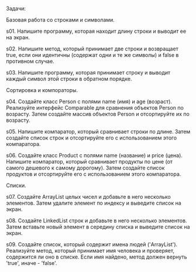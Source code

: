 Задачи:

Базовая работа со строками и символами.

s01. Напишите программу, которая находит длину строки и выводит ее на экран.

s02. Напишите метод, который принимает две строки и возвращает true, если они идентичны (содержат одни и те же символы) и false в противном случае.

s03. Напишите программу, которая принимает строку и выводит каждый символ этой строки в обратном порядке.


Сортировка и компораторы.

s04. Создайте класс Person с полями name (имя) и age (возраст). Реализуйте интерфейс Comparable для сравнения объектов Person по возрасту.
Затем создайте массив объектов Person и отсортируйте их по возрасту.

s05. Напишите компаратор, который сравнивает строки по длине. Затем создайте список строк и отсортируйте его с использованием этого компаратора.

s06. Создайте класс Product с полями name (название) и price (цена). Напишите компаратор, который сравнивает продукты по цене (от самого дешевого к самому дорогому). Затем создайте список продуктов и отсортируйте его с использованием этого компаратора.

Списки.

s07. Создайте ArrayList целых чисел и добавьте в него несколько элементов. Затем удалите элемент по индексу и выведите список на экран.

s08. Создайте LinkedList строк и добавьте в него несколько элементов. Затем вставьте новый элемент в середину списка и выведите список на экран.

s09. Создайте список, который содержит имена людей ('ArrayList<String>'). Реализуйте метод, который принимает имя человека и проверяет, содержится ли оно в списке.
Если имя найдено, метод должен вернуть 'true', иначе - 'false'.